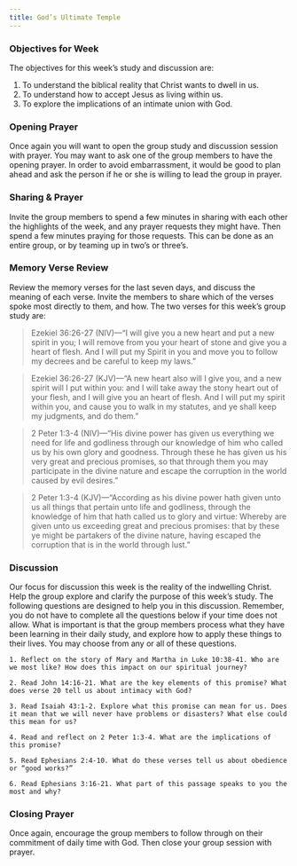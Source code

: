```yaml
---
title: God’s Ultimate Temple
---
```


### Objectives for Week

The objectives for this week’s study and discussion are:

1. To understand the biblical reality that Christ wants to dwell in us.
2. To understand how to accept Jesus as living within us.
3. To explore the implications of an intimate union with God.

### Opening Prayer

Once again you will want to open the group study and discussion session with prayer. You may want to ask one of the group members to have the opening prayer. In order to avoid embarrassment, it would be good to plan ahead and ask the person if he or she is willing to lead the group in prayer.

### Sharing & Prayer

Invite the group members to spend a few minutes in sharing with each other the highlights of the week, and any prayer requests they might have. Then spend a few minutes praying for those requests. This can be done as an entire group, or by teaming up in two’s or three’s.

### Memory Verse Review

Review the memory verses for the last seven days, and discuss the meaning of each verse. Invite the members to share which of the verses spoke most directly to them, and how. The two verses for this week’s group study are:

> Ezekiel 36:26-27 (NIV)—“I will give you a new heart and put a new spirit in you; I will remove from you your heart of stone and give you a heart of flesh. And I will put my Spirit in you and move you to follow my decrees and be careful to keep my laws.”

> Ezekiel 36:26-27 (KJV)—“A new heart also will I give you, and a new spirit will I put within you: and I will take away the stony heart out of your flesh, and I will give you an heart of flesh. And I will put my spirit within you, and cause you to walk in my statutes, and ye shall keep my judgments, and do them.”

> 2 Peter 1:3-4 (NIV)—“His divine power has given us everything we need for life and godliness through our knowledge of him who called us by his own glory and goodness. Through these he has given us his very great and precious promises, so that through them you may participate in the divine nature and escape the corruption in the world caused by evil desires.”

> 2 Peter 1:3-4 (KJV)—“According as his divine power hath given unto us all things that pertain unto life and godliness, through the knowledge of him that hath called us to glory and virtue: Whereby are given unto us exceeding great and precious promises: that by these ye might be partakers of the divine nature, having escaped the corruption that is in the world through lust.”

### Discussion

Our focus for discussion this week is the reality of the indwelling Christ. Help the group explore and clarify the purpose of this week’s study. The following questions are designed to help you in this discussion. Remember, you do not have to complete all the questions below if your time does not allow. What is important is that the group members process what they have been learning in their daily study, and explore how to apply these things to their lives. You may choose from any or all of these questions.

`1. Reflect on the story of Mary and Martha in Luke 10:38-41. Who are we most like? How does this impact on our spiritual journey?`

`2. Read John 14:16-21. What are the key elements of this promise? What does verse 20 tell us about intimacy with God?`

`3. Read Isaiah 43:1-2. Explore what this promise can mean for us. Does it mean that we will never have problems or disasters? What else could this mean for us?`

`4. Read and reflect on 2 Peter 1:3-4. What are the implications of this promise?`

`5. Read Ephesians 2:4-10. What do these verses tell us about obedience or “good works?”`

`6. Read Ephesians 3:16-21. What part of this passage speaks to you the most and why?`

### Closing Prayer

Once again, encourage the group members to follow through on their commitment of daily time with God. Then close your group session with prayer.